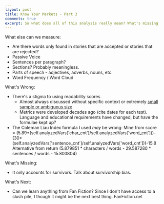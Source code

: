 ```yaml
---
layout: post
title: Know Your Markets - Part 3
comments: true
excerpt: So what does all of this analysis really mean? What's missing? Are there any wrong assumptions? And what comes next for this experiment?
---
```


What else can we measure:

* Are there words only found in stories that are accepted or stories that are rejected?
* Passive Voice
* Sentences per paragraph?
* Sections? Probably meaningless.
* Parts of speech - adjectives, adverbs, nouns, etc.
* Word Frequency / Word Cloud

What's Wrong:

* There's a stigma to using readability scores.
  * Almost always discussed without specific context or extremely [small sample or ambiguous size](http://mabfan.livejournal.com/105017.html)
  * Metrics were developed decades ago (cite dates for each test). Language and educational requirements have changed, but have the formulae kept up?
* The Coleman Liau Index formula I used _may_ be wrong:
Mine from []()
score = (5.89*(self.analyzedVars['char_cnt']/self.analyzedVars['word_cnt']))-(30*(self.analyzedVars['sentence_cnt']/self.analyzedVars['word_cnt']))-15.8
Alternative from []()
return (5.879851 * characters / words - 29.587280 * sentences / words - 15.800804)


What's Missing:

* It only accounts for survivors. Talk about survivorship bias.


What's Next:

* Can we learn anything from Fan Fiction? Since I don't have access to a slush pile, I though it might be the next best thing. FanFiction.net
